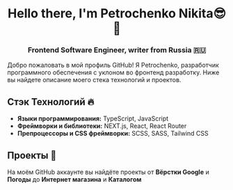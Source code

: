 <h1 align="center">Hello there, I'm Petrochenko Nikita😎👋

<h3 align="center">Frontend Software Engineer, writer from Russia 🇷🇺</h3>

Добро пожаловать в мой профиль GitHub! Я Petrochenko, разработчик программного обеспечения с уклоном во фронтенд разработку. Ниже вы найдете описание моего стека технологий и проектов.

## Стэк Технологий 🔥

- **Языки программирования:** TypeScript, JavaScript
- **Фреймворки и библиотеки:** NEXT.js, React, React Router
- **Препроцессоры и CSS фреймворки:** SCSS, SASS, Tailwind CSS

## Проекты 👀

На моём GitHub аккаунте вы найдёте проекты от **Вёрстки Google** и **Погоды** до **Интернет магазина** и **Каталогом**
